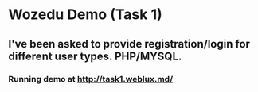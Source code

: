 # Wozedu Demo (Task 1)

## I've been asked to provide registration/login for different user types. PHP/MYSQL.
### Running demo at http://task1.weblux.md/